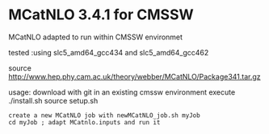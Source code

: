 MCatNLO 3.4.1 for CMSSW
=========
MCatNLO adapted to run within CMSSW environmet

tested :using slc5_amd64_gcc434 and slc5_amd64_gcc462

source http://www.hep.phy.cam.ac.uk/theory/webber/MCatNLO/Package341.tar.gz 

usage: 	download with git in an existing cmssw environment
	execute ./install.sh
	source setup.sh

	create a new MCatNLO job with newMCatNLO_job.sh myJob
	cd myJob ; adapt MCatnlo.inputs and run it

